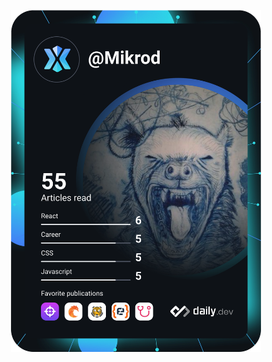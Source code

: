 <a href="https://app.daily.dev/DailyDevTips" style="display: block; text-align: center;"><img src="https://github.com/Mikrodz/Mikrodz/blob/main/devcard.svg" width="400" alt="Miguel Rodriguez's Dev Card"/></a>

<!--
**Mikrodz/Mikrodz** is a ✨ _special_ ✨ repository because its `README.md` (this file) appears on your GitHub profile.

Here are some ideas to get you started:

- 🔭 I’m currently working on ...
- 🌱 I’m currently learning ...
- 👯 I’m looking to collaborate on ...
- 🤔 I’m looking for help with ...
- 💬 Ask me about ...
- 📫 How to reach me: ...
- 😄 Pronouns: ...
- ⚡ Fun fact: ...
-->

